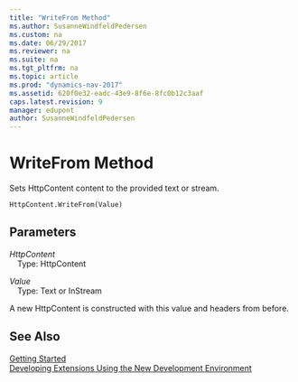 ```yaml
---
title: "WriteFrom Method"
ms.author: SusanneWindfeldPedersen
ms.custom: na
ms.date: 06/29/2017
ms.reviewer: na
ms.suite: na
ms.tgt_pltfrm: na
ms.topic: article
ms.prod: "dynamics-nav-2017"
ms.assetid: 620f0e32-eadc-43e9-8f6e-8fc0b12c3aaf
caps.latest.revision: 9
manager: edupont
author: SusanneWindfeldPedersen
---
```


# WriteFrom Method
Sets HttpContent content to the provided text or stream.

```
HttpContent.WriteFrom(Value)
```

## Parameters
*HttpContent*  
&emsp;Type: HttpContent

*Value*  
&emsp;Type: Text or InStream

A new HttpContent is constructed with this value and headers from before.

## See Also
[Getting Started](../devenv-get-started.md)  
[Developing Extensions Using the New Development Environment](../devenv-dev-overview.md)
